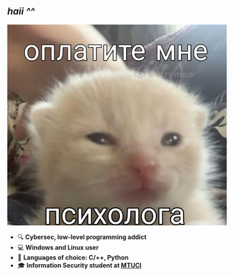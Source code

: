 ## *haii ^^*

![image](plspls.jpg)

+ 🔍 **Cybersec, low-level programming addict**
+ 💻 **Windows and Linux user**
+ 💭 **Languages of choice: C/++, Python**
+ 🎓 **Information Security student at <a href="https://mtuci.ru/" target="blank">MTUCI</a>**
